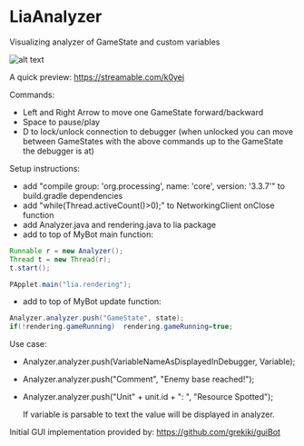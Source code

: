 # LiaAnalyzer
Visualizing analyzer of GameState and custom variables

![alt text](https://i.imgur.com/YYXXIaC.png)

A quick preview: https://streamable.com/k0yei

Commands:
- Left and Right Arrow to move one GameState forward/backward
- Space to pause/play 
- D to lock/unlock connection to debugger (when unlocked you can move between GameStates with the above commands up to the GameState the debugger is at)

Setup instructions:
- add "compile group: 'org.processing', name: 'core', version: '3.3.7'" to build.gradle dependencies
- add "while(Thread.activeCount()>0);" to NetworkingClient onClose function
- add Analyzer.java and rendering.java to lia package
- add to top of MyBot main function:
```java
Runnable r = new Analyzer();
Thread t = new Thread(r);
t.start();

PApplet.main("lia.rendering");
```
- add to top of MyBot update function:
```java
Analyzer.analyzer.push("GameState", state);
if(!rendering.gameRunning)	rendering.gameRunning=true;
```

Use case:
- Analyzer.analyzer.push(VariableNameAsDisplayedInDebugger, Variable);
- Analyzer.analyzer.push("Comment", "Enemy base reached!");
- Analyzer.analyzer.push("Unit" + unit.id + ": ", "Resource Spotted");
	
	If variable is parsable to text the value will be displayed in analyzer.

Initial GUI implementation provided by: https://github.com/grekiki/guiBot
